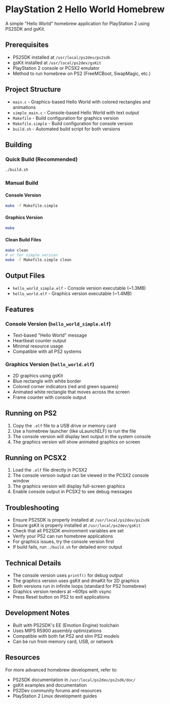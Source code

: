 # PlayStation 2 Hello World Homebrew

A simple "Hello World" homebrew application for PlayStation 2 using PS2SDK and gsKit.

## Prerequisites

- PS2SDK installed at `/usr/local/ps2dev/ps2sdk`
- gsKit installed at `/usr/local/ps2dev/gsKit`
- PlayStation 2 console or PCSX2 emulator
- Method to run homebrew on PS2 (FreeMCBoot, SwapMagic, etc.)

## Project Structure

- `main.c` - Graphics-based Hello World with colored rectangles and animations
- `simple_main.c` - Console-based Hello World with text output
- `Makefile` - Build configuration for graphics version
- `Makefile.simple` - Build configuration for console version
- `build.sh` - Automated build script for both versions

## Building

### Quick Build (Recommended)
```bash
./build.sh
```

### Manual Build

#### Console Version
```bash
make -f Makefile.simple
```

#### Graphics Version
```bash
make
```

#### Clean Build Files
```bash
make clean
# or for simple version
make -f Makefile.simple clean
```

## Output Files

- `hello_world_simple.elf` - Console version executable (~1.3MB)
- `hello_world.elf` - Graphics version executable (~1.4MB)

## Features

### Console Version (`hello_world_simple.elf`)
- Text-based "Hello World" message
- Heartbeat counter output
- Minimal resource usage
- Compatible with all PS2 systems

### Graphics Version (`hello_world.elf`)
- 2D graphics using gsKit
- Blue rectangle with white border
- Colored corner indicators (red and green squares)
- Animated white rectangle that moves across the screen
- Frame counter with console output

## Running on PS2

1. Copy the `.elf` file to a USB drive or memory card
2. Use a homebrew launcher (like uLaunchELF) to run the file
3. The console version will display text output in the system console
4. The graphics version will show animated graphics on screen

## Running on PCSX2

1. Load the `.elf` file directly in PCSX2
2. The console version output can be viewed in the PCSX2 console window
3. The graphics version will display full-screen graphics
4. Enable console output in PCSX2 to see debug messages

## Troubleshooting

- Ensure PS2SDK is properly installed at `/usr/local/ps2dev/ps2sdk`
- Ensure gsKit is properly installed at `/usr/local/ps2dev/gsKit`
- Check that all PS2SDK environment variables are set
- Verify your PS2 can run homebrew applications
- For graphics issues, try the console version first
- If build fails, run `./build.sh` for detailed error output

## Technical Details

- The console version uses `printf()` for debug output
- The graphics version uses gsKit and dmaKit for 2D graphics
- Both versions run in infinite loops (standard for PS2 homebrew)
- Graphics version renders at ~60fps with vsync
- Press Reset button on PS2 to exit applications

## Development Notes

- Built with PS2SDK's EE (Emotion Engine) toolchain
- Uses MIPS R5900 assembly optimizations
- Compatible with both fat PS2 and slim PS2 models
- Can be run from memory card, USB, or network

## Resources

For more advanced homebrew development, refer to:
- PS2SDK documentation in `/usr/local/ps2dev/ps2sdk/doc/`
- gsKit examples and documentation
- PS2Dev community forums and resources
- PlayStation 2 Linux development guides